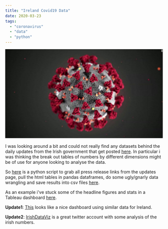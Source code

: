 ```yaml
---
title: "Ireland Covid19 Data"
date: 2020-03-23
tags: 
  - "coronavirus"
  - "data"
  - "python"
---
```


![](/assets/images/2020-03-23-ireland-covid19-data/200130165125-corona-virus-cdc-image-super-tease.jpg)

I was looking around a bit and could not really find any datasets behind the daily updates from the Irish government that get posted [here](https://www.gov.ie/en/news/7e0924-latest-updates-on-covid-19-coronavirus/). In particular i was thinking the break out tables of numbers by different dimensions might be of use for anyone looking to analyse the data.

So [here](https://github.com/andrewm4894/ireland_covid19_data) is a python script to grab all press release links from the updates page, pull the html tables in pandas dataframes, do some ugly/gnarly data wrangling and save results into csv files [here](https://github.com/andrewm4894/ireland_covid19_data/tree/master/data).

As an example i've stuck some of the headline figures and stats in a Tableau dashboard [here](https://public.tableau.com/profile/andrew.maguire#!/vizhome/IrealndCovid19Data/Daily).

**Update1**: [This](https://datastudio.google.com/u/0/reporting/8bc04c57-017b-4f4d-975b-d004bcc7728d/page/9cEJB?s=rlQVDcBF3sY) looks like a nice dashboard using similar data for Ireland.

**Update2**: [IrishDataViz](https://twitter.com/IrishDataViz) is a great twitter account with some analysis of the irish numbers.
